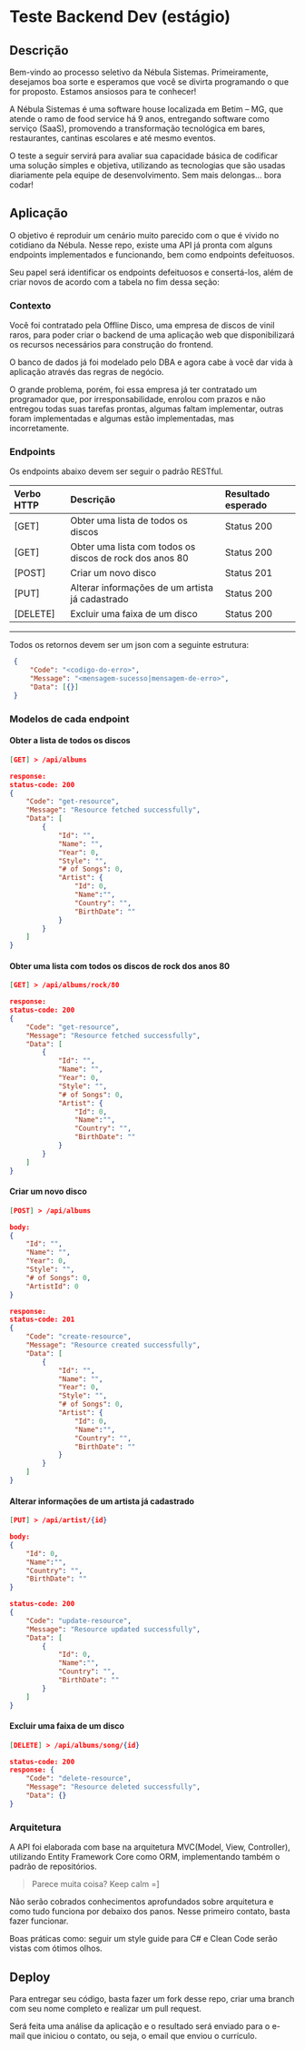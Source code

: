 # Teste Backend Dev (estágio)

## Descrição
Bem-vindo ao processo seletivo da Nébula Sistemas. Primeiramente, desejamos boa sorte e esperamos que você se divirta programando o que for proposto. Estamos ansiosos para te conhecer!

A Nébula Sistemas é uma software house localizada em Betim – MG, que atende o ramo de food service há 9 anos, entregando software como serviço (SaaS), promovendo a transformação tecnológica em bares, restaurantes, cantinas escolares e até mesmo eventos.

O teste a seguir servirá para avaliar sua capacidade básica de codificar uma solução simples e objetiva, utilizando as tecnologias que são usadas diariamente pela equipe de desenvolvimento. Sem mais delongas... bora codar!

## Aplicação

O objetivo é reproduir um cenário muito parecido com o que é vivido no cotidiano da Nébula. Nesse repo, existe uma API já pronta com alguns endpoints implementados e funcionando, bem como endpoints defeituosos.

Seu papel será identificar os endpoints defeituosos e consertá-los, além de criar novos de acordo com a tabela no fim dessa seção:

### Contexto
Você foi contratado pela Offline Disco, uma empresa de discos de vinil raros, para poder criar o backend de uma aplicação web que disponibilizará os recursos necessários para construção do frontend.

O banco de dados já foi modelado pelo DBA e agora cabe à você dar vida à aplicação através das regras de negócio.

O grande problema, porém, foi essa empresa já ter contratado um programador que, por irresponsabilidade, enrolou com prazos e não entregou todas suas tarefas prontas, algumas faltam implementar, outras foram implementadas e algumas estão implementadas, mas incorretamente.

### Endpoints

Os endpoints abaixo devem ser seguir o padrão RESTful.

| Verbo HTTP    | Descrição     | Resultado esperado  |
| :------------ |:-------------| :-----|
| [GET]         | Obter uma lista de todos os discos |  Status 200|
| [GET]         | Obter uma lista com todos os discos de rock dos anos 80|   Status 200    |
| [POST]        | Criar um novo disco              | Status 201      |
| [PUT]         | Alterar informações de um artista já cadastrado               | Status 200 |
| [DELETE]       | Excluir uma faixa de um disco               | Status 200 |

---

Todos os retornos devem ser um json com a seguinte estrutura:

``` json
 {
     "Code": "<codigo-do-erro>",
     "Message": "<mensagem-sucesso|mensagem-de-erro>",
     "Data": [{}]
 }
```

### Modelos de cada endpoint

#### Obter a lista de todos os discos
``` json
[GET] > /api/albums

response:
status-code: 200
{
    "Code": "get-resource",
    "Message": "Resource fetched successfully",
    "Data": [   
        {
            "Id": "",
            "Name": "",
            "Year": 0,
            "Style": "",
            "# of Songs": 0,
            "Artist": {
                "Id": 0,
                "Name":"",
                "Country": "",
                "BirthDate": ""
            }
        }
    ]
}
```

#### Obter uma lista com todos os discos de rock dos anos 80
``` json
[GET] > /api/albums/rock/80

response:
status-code: 200
{
    "Code": "get-resource",
    "Message": "Resource fetched successfully",
    "Data": [
        {
            "Id": "",
            "Name": "",
            "Year": 0,
            "Style": "",
            "# of Songs": 0,
            "Artist": {
                "Id": 0,
                "Name":"",
                "Country": "",
                "BirthDate": ""
            }
        }
    ]
}
```

#### Criar um novo disco
``` json
[POST] > /api/albums

body:
{
    "Id": "",
    "Name": "",
    "Year": 0,
    "Style": "",
    "# of Songs": 0,
    "ArtistId": 0
}

response: 
status-code: 201
{
    "Code": "create-resource",
    "Message": "Resource created successfully",
    "Data": [
        {
            "Id": "",
            "Name": "",
            "Year": 0,
            "Style": "",
            "# of Songs": 0,
            "Artist": {
                "Id": 0,
                "Name":"",
                "Country": "",
                "BirthDate": ""
            }
        }
    ]
}
```

#### Alterar informações de um artista já cadastrado
``` json
[PUT] > /api/artist/{id}

body:
{
    "Id": 0,
    "Name":"",
    "Country": "",
    "BirthDate": ""
}

status-code: 200
{
    "Code": "update-resource",
    "Message": "Resource updated successfully",
    "Data": [
        {
            "Id": 0,
            "Name":"",
            "Country": "",
            "BirthDate": ""
        }
    ]
}
```

#### Excluir uma faixa de um disco
``` json
[DELETE] > /api/albums/song/{id}

status-code: 200
response: {
    "Code": "delete-resource",
    "Message": "Resource deleted successfully",
    "Data": {}
}
```

### Arquitetura

A API foi elaborada com base na arquitetura MVC(Model, View, Controller), utilizando Entity Framework Core como ORM, implementando também o padrão de repositórios.

> Parece muita coisa? Keep calm =] 

Não serão cobrados conhecimentos aprofundados sobre arquitetura e como tudo funciona por debaixo dos panos. Nesse primeiro contato, basta fazer funcionar. 

Boas práticas como: seguir um style guide para C# e Clean Code serão vistas com ótimos olhos.

## Deploy

Para entregar seu código, basta fazer um fork desse repo, criar uma branch com seu nome completo e realizar um pull request. 

Será feita uma análise da aplicação e o resultado será enviado para o e-mail que iniciou o contato, ou seja, o email que enviou o currículo.